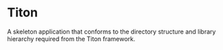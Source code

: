 # Titon #

A skeleton application that conforms to the directory structure and library hierarchy required from the Titon framework.